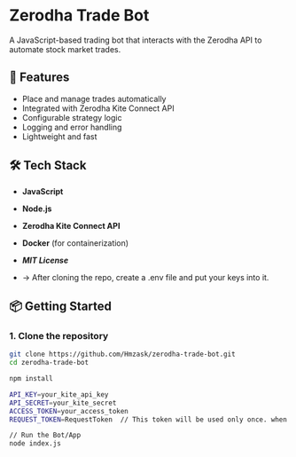 # Zerodha Trade Bot

A JavaScript-based trading bot that interacts with the Zerodha API to automate stock market trades.

## 🚀 Features

- Place and manage trades automatically
- Integrated with Zerodha Kite Connect API
- Configurable strategy logic
- Logging and error handling
- Lightweight and fast

## 🛠 Tech Stack

- **JavaScript**
- **Node.js**
- **Zerodha Kite Connect API**
- **Docker** (for containerization)
- ***MIT License***

- -> After cloning the repo,  create a .env file
and put your keys into it.

## 📦 Getting Started

### 1. Clone the repository



```bash
git clone https://github.com/Hmzask/zerodha-trade-bot.git
cd zerodha-trade-bot

npm install

API_KEY=your_kite_api_key
API_SECRET=your_kite_secret
ACCESS_TOKEN=your_access_token
REQUEST_TOKEN=RequestToken  // This token will be used only once. when you authenticate.

// Run the Bot/App
node index.js



